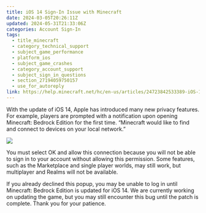 ```yaml
---
title: iOS 14 Sign-In Issue with Minecraft
date: 2024-03-05T20:26:11Z
updated: 2024-05-31T21:33:06Z
categories: Account Sign-In
tags:
  - title_minecraft
  - category_technical_support
  - subject_game_performance
  - platform_ios
  - subject_game_crashes
  - category_account_support
  - subject_sign_in_questions
  - section_27194059750157
  - use_for_autoreply
link: https://help.minecraft.net/hc/en-us/articles/24723842533389-iOS-14-Sign-In-Issue-with-Minecraft
---
```


With the update of iOS 14, Apple has introduced many new privacy features. For example, players are prompted with a notification upon opening Minecraft: Bedrock Edition for the first time. “Minecraft would like to find and connect to devices on your local network.”  

![](https://minecrafthelp.zendesk.com/hc/article_attachments/24723842502925)

You must select OK and allow this connection because you will not be able to sign in to your account without allowing this permission. Some features, such as the Marketplace and single player worlds, may still work, but multiplayer and Realms will not be available.  

If you already declined this popup, you may be unable to log in until Minecraft: Bedrock Edition is updated for iOS 14. We are currently working on updating the game, but you may still encounter this bug until the patch is complete. Thank you for your patience.

